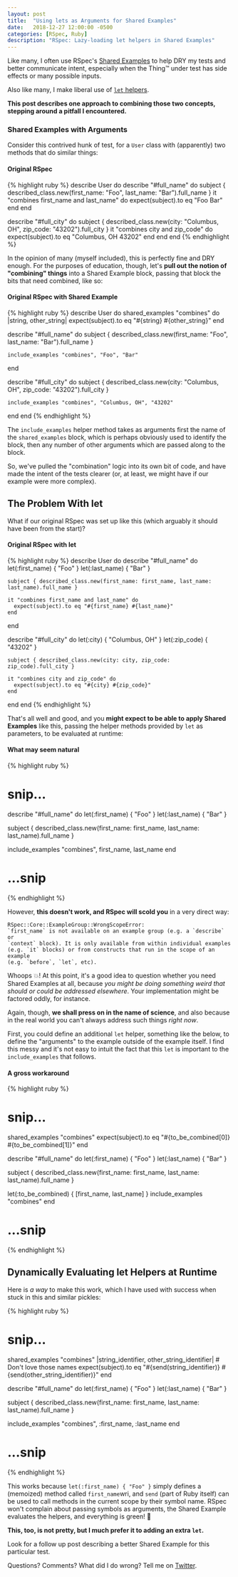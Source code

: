 ```yaml
---
layout: post
title:  "Using lets as Arguments for Shared Examples"
date:   2018-12-27 12:00:00 -0500
categories: [RSpec, Ruby]
description: "RSpec: Lazy-loading let helpers in Shared Examples"
---
```

Like many, I often use RSpec's [Shared Examples](https://relishapp.com/rspec/rspec-core/docs/example-groups/shared-examples) to help DRY my tests and better communicate intent, especially when the Thing™ under test has side effects or many possible inputs.

Also like many, I make liberal use of [`let` helpers](https://relishapp.com/rspec/rspec-core/docs/helper-methods/let-and-let).

**This post describes one approach to combining those two concepts, stepping around a pitfall I encountered.**

### Shared Examples with Arguments

Consider this contrived hunk of test, for a `User` class with (apparently) two methods that do similar things:

#### Original RSpec

{% highlight ruby %}
describe User do
  describe "#full_name" do
    subject { described_class.new(first_name: "Foo", last_name: "Bar").full_name }
    it "combines first_name and last_name" do
      expect(subject).to eq "Foo Bar"
    end
  end

  describe "#full_city" do
    subject { described_class.new(city: "Columbus, OH", zip_code: "43202").full_city }
    it "combines city and zip_code" do
      expect(subject).to eq "Columbus, OH 43202"
    end
  end
end
{% endhighlight %}

In the opinion of many (myself included), this is perfectly fine and DRY enough. For the purposes of education, though, let's **pull out the notion of "combining" things** into a Shared Example block, passing that block the bits that need combined, like so:

#### Original RSpec with Shared Example

{% highlight ruby %}
describe User do
  shared_examples "combines" do |string, other_string|
    expect(subject).to eq "#{string} #{other_string}"
  end

  describe "#full_name" do
    subject { described_class.new(first_name: "Foo", last_name: "Bar").full_name }

    include_examples "combines", "Foo", "Bar"
  end

  describe "#full_city" do
    subject { described_class.new(city: "Columbus, OH", zip_code: "43202").full_city }

    include_examples "combines", "Columbus, OH", "43202"
  end
end
{% endhighlight %}

The `include_examples` helper method takes as arguments first the name of the `shared_examples` block, which is perhaps obviously used to identify the block, then any number of other arguments which are passed along to the block.

So, we've pulled the "combination" logic into its own bit of code, and have made the intent of the tests clearer (or, at least, we might have if our example were more complex).

## The Problem With let

What if our original RSpec was set up like this (which arguably it should have been from the start)?

#### Original RSpec with let

{% highlight ruby %}
describe User do
  describe "#full_name" do
    let(:first_name) { "Foo" }
    let(:last_name)  { "Bar" }

    subject { described_class.new(first_name: first_name, last_name: last_name).full_name }

    it "combines first_name and last_name" do
      expect(subject).to eq "#{first_name} #{last_name}"
    end
  end

  describe "#full_city" do
    let(:city)     { "Columbus, OH" }
    let(:zip_code) { "43202" }

    subject { described_class.new(city: city, zip_code: zip_code).full_city }

    it "combines city and zip_code" do
      expect(subject).to eq "#{city} #{zip_code}"
    end
  end
end
{% endhighlight %}

That's all well and good, and you **might expect to be able to apply Shared Examples** like this, passing the helper methods provided by `let` as parameters, to be evaluated at runtime:

#### What may seem natural

{% highlight ruby %}
# snip...
describe "#full_name" do
  let(:first_name) { "Foo" }
  let(:last_name)  { "Bar" }

  subject { described_class.new(first_name: first_name, last_name: last_name).full_name }

  include_examples "combines", first_name, last_name
end
# ...snip
{% endhighlight %}

However, **this doesn't work, and RSpec will scold you** in a very direct way: 

```
RSpec::Core::ExampleGroup::WrongScopeError:
`first_name` is not available on an example group (e.g. a `describe` or
`context` block). It is only available from within individual examples
(e.g. `it` blocks) or from constructs that run in the scope of an example
(e.g. `before`, `let`, etc).
```

Whoops 💥! At this point, it's a good idea to question whether you need Shared Examples at all, because _you might be doing something weird that should or could be addressed elsewhere_. Your implementation might be factored oddly, for instance.

Again, though, **we shall press on in the name of science**, and also because in the real world you can't always address such things _right now_.

First, you could define an additional `let` helper, something like the below, to define the "arguments" to the example outside of the example itself. I find this messy and it's not easy to intuit the fact that this `let` is important to the `include_examples` that follows.

#### A gross workaround

{% highlight ruby %}
# snip...
shared_examples "combines"
  expect(subject).to eq "#{to_be_combined[0]} #{to_be_combined[1]}"
end

describe "#full_name" do
  let(:first_name) { "Foo" }
  let(:last_name)  { "Bar" }

  subject { described_class.new(first_name: first_name, last_name: last_name).full_name }

  let(:to_be_combined) { [first_name, last_name] }
  include_examples "combines"
end
# ...snip
{% endhighlight %}

## Dynamically Evaluating let Helpers at Runtime

Here is _a way_ to make this work, which I have used with success when stuck in this and similar pickles:

{% highlight ruby %}
# snip...
shared_examples "combines" |string_identifier, other_string_identifier| # Don't love those names
  expect(subject).to eq "#{send(string_identifier)} #{send(other_string_identifier)}"
end

describe "#full_name" do
  let(:first_name) { "Foo" }
  let(:last_name)  { "Bar" }

  subject { described_class.new(first_name: first_name, last_name: last_name).full_name }

  include_examples "combines", :first_name, :last_name
end
# ...snip
{% endhighlight %}

This works because `let(:first_name) { "Foo" }` simply defines a (memoized) method called `first_name`wri, and `send` (part of Ruby itself) can be used to call methods in the current scope by their symbol name. RSpec won't complain about passing symbols as arguments, the Shared Example evaluates the helpers, and everything is green! 💯

**This, too, is not pretty, but I much prefer it to adding an extra `let`.**

Look for a follow up post describing a better Shared Example for this particular test.

Questions? Comments? What did I do wrong? Tell me on [Twitter](https://www.twitter.com/alexford).